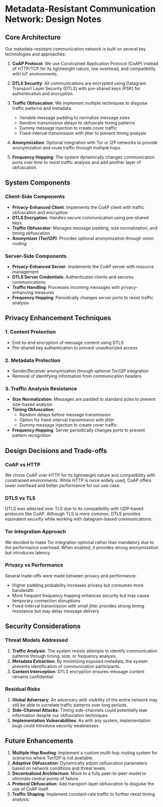 # Metadata-Resistant Communication Network: Design Notes

## Core Architecture

Our metadata-resistant communication network is built on several key technologies and approaches:

1. **CoAP Protocol**: We use Constrained Application Protocol (CoAP) instead of HTTP/TCP for its lightweight nature, low overhead, and compatibility with IoT environments.

2. **DTLS Security**: All communications are encrypted using Datagram Transport Layer Security (DTLS) with pre-shared keys (PSK) for authentication and encryption.

3. **Traffic Obfuscation**: We implement multiple techniques to disguise traffic patterns and metadata:
   - Variable message padding to normalize message sizes
   - Random transmission delays to obfuscate timing patterns
   - Dummy message injection to create cover traffic
   - Fixed-interval transmission with jitter to prevent timing analysis

4. **Anonymization**: Optional integration with Tor or I2P networks to provide anonymization and route traffic through multiple hops.

5. **Frequency Hopping**: The system dynamically changes communication ports over time to resist traffic analysis and add another layer of obfuscation.

## System Components

### Client-Side Components

- **Privacy-Enhanced Client**: Implements the CoAP client with traffic obfuscation and encryption
- **DTLS Encryption**: Handles secure communication using pre-shared keys
- **Traffic Obfuscator**: Manages message padding, size normalization, and timing obfuscation
- **Anonymizer (Tor/I2P)**: Provides optional anonymization through onion routing

### Server-Side Components

- **Privacy-Enhanced Server**: Implements the CoAP server with resource management
- **DTLS Server Credentials**: Authenticates clients and secures communications
- **Traffic Handling**: Processes incoming messages with privacy-enhancing measures
- **Frequency Hopping**: Periodically changes server ports to resist traffic analysis

## Privacy Enhancement Techniques

### 1. Content Protection
- End-to-end encryption of message content using DTLS
- Pre-shared key authentication to prevent unauthorized access

### 2. Metadata Protection
- Sender/Receiver anonymization through optional Tor/I2P integration
- Removal of identifying information from communication headers

### 3. Traffic Analysis Resistance
- **Size Normalization**: Messages are padded to standard sizes to prevent size-based analysis
- **Timing Obfuscation**: 
  - Random delays before message transmission
  - Option for fixed-interval transmission with jitter
  - Dummy message injection to create cover traffic
- **Frequency Hopping**: Server periodically changes ports to prevent pattern recognition

## Design Decisions and Trade-offs

### CoAP vs HTTP
We chose CoAP over HTTP for its lightweight nature and compatibility with constrained environments. While HTTP is more widely used, CoAP offers lower overhead and better performance for our use case.

### DTLS vs TLS
DTLS was selected over TLS due to its compatibility with UDP-based protocols like CoAP. Although TLS is more common, DTLS provides equivalent security while working with datagram-based communications.

### Tor Integration Approach
We decided to make Tor integration optional rather than mandatory due to the performance overhead. When enabled, it provides strong anonymization but introduces latency.

### Privacy vs Performance
Several trade-offs were made between privacy and performance:
- Higher padding probability increases privacy but consumes more bandwidth
- More frequent frequency hopping enhances security but may cause temporary connection disruptions
- Fixed-interval transmission with small jitter provides strong timing resistance but may delay message delivery

## Security Considerations

### Threat Models Addressed
1. **Traffic Analysis**: The system resists attempts to identify communication patterns through timing, size, or frequency analysis.
2. **Metadata Extraction**: By minimizing exposed metadata, the system prevents identification of communication participants.
3. **Content Interception**: DTLS encryption ensures message content remains confidential.

### Residual Risks
1. **Global Adversary**: An adversary with visibility of the entire network may still be able to correlate traffic patterns over long periods.
2. **Side-Channel Attacks**: Timing side-channels could potentially leak information despite our obfuscation techniques.
3. **Implementation Vulnerabilities**: As with any system, implementation bugs could introduce security weaknesses.

## Future Enhancements

1. **Multiple Hop Routing**: Implement a custom multi-hop routing system for scenarios where Tor/I2P is not available.
2. **Adaptive Obfuscation**: Dynamically adjust obfuscation parameters based on network conditions and threat levels.
3. **Decentralized Architecture**: Move to a fully peer-to-peer model to eliminate central points of failure.
4. **Protocol Obfuscation**: Add transport-layer obfuscation to disguise the use of CoAP itself.
5. **Traffic Shaping**: Implement constant-rate traffic to further resist timing analysis.